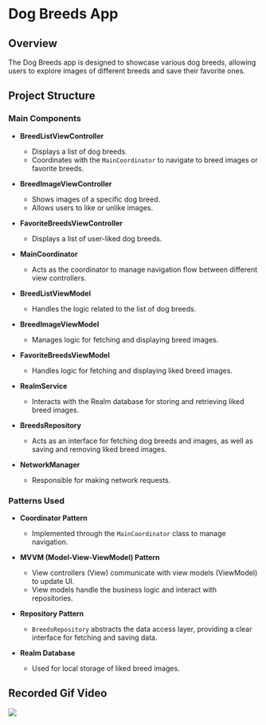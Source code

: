 # Dog Breeds App

## Overview

The Dog Breeds app is designed to showcase various dog breeds, allowing users to explore images of different breeds and save their favorite ones.

## Project Structure

### Main Components

- **BreedListViewController**
  - Displays a list of dog breeds.
  - Coordinates with the `MainCoordinator` to navigate to breed images or favorite breeds.

- **BreedImageViewController**
  - Shows images of a specific dog breed.
  - Allows users to like or unlike images.

- **FavoriteBreedsViewController**
  - Displays a list of user-liked dog breeds.

- **MainCoordinator**
  - Acts as the coordinator to manage navigation flow between different view controllers.

- **BreedListViewModel**
  - Handles the logic related to the list of dog breeds.

- **BreedImageViewModel**
  - Manages logic for fetching and displaying breed images.

- **FavoriteBreedsViewModel**
  - Handles logic for fetching and displaying liked breed images.

- **RealmService**
  - Interacts with the Realm database for storing and retrieving liked breed images.

- **BreedsRepository**
  - Acts as an interface for fetching dog breeds and images, as well as saving and removing liked breed images.

- **NetworkManager**
  - Responsible for making network requests.

### Patterns Used

- **Coordinator Pattern**
  - Implemented through the `MainCoordinator` class to manage navigation.

- **MVVM (Model-View-ViewModel) Pattern**
  - View controllers (View) communicate with view models (ViewModel) to update UI.
  - View models handle the business logic and interact with repositories.

- **Repository Pattern**
  - `BreedsRepository` abstracts the data access layer, providing a clear interface for fetching and saving data.

- **Realm Database**
  - Used for local storage of liked breed images.

## Recorded Gif Video

![](https://github.com/shape-interviews/ios-take-home-ioannakarageorgou/blob/develop/Dog%20Breeds/Recorded%20Gif/Simulator%20Screen%20Recording%20-%20iPhone%2015%20Pro%20-%202024-01-21%20at%2012.02.38.gif)

